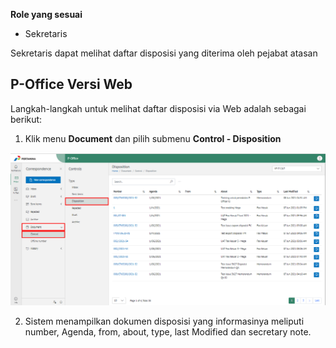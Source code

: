 **Role yang sesuai**

- Sekretaris

Sekretaris dapat melihat daftar disposisi yang diterima oleh pejabat atasan

## **P-Office Versi Web**

Langkah-langkah untuk melihat daftar disposisi via Web adalah sebagai berikut:

1. Klik menu **Document** dan pilih submenu **Control - Disposition**

![gambar](DocumentControl/DC_Web/02MM04.png)

2. Sistem menampilkan dokumen disposisi yang informasinya meliputi number, Agenda, from, about, type, last Modified dan secretary note.
